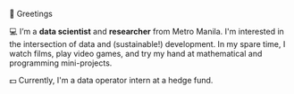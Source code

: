 
<!---
yumoldianne/yumoldianne is a ✨ special ✨ repository because its `README.md` (this file) appears on your GitHub profile.
You can click the Preview link to take a look at your changes.
--->
👋 Greetings

💻 I’m a **data scientist** and **researcher** from Metro Manila. I'm interested in the intersection of data and (sustainable!) development. In my spare time, I watch films, play video games, and try my hand at mathematical and programming mini-projects.

💵 Currently, I'm a data operator intern at a hedge fund.
